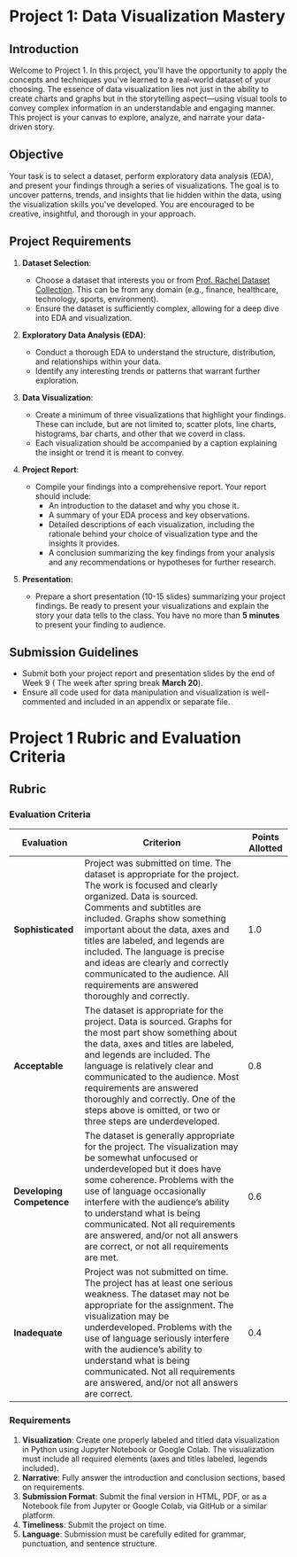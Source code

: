 # Project 1: Data Visualization Mastery

## Introduction

Welcome to Project 1. In this project, you'll have the opportunity to apply the concepts and techniques you've learned to a real-world dataset of your choosing. The essence of data visualization lies not just in the ability to create charts and graphs but in the storytelling aspect—using visual tools to convey complex information in an understandable and engaging manner. This project is your canvas to explore, analyze, and narrate your data-driven story.

## Objective

Your task is to select a dataset, perform exploratory data analysis (EDA), and present your findings through a series of visualizations. The goal is to uncover patterns, trends, and insights that lie hidden within the data, using the visualization skills you've developed. You are encouraged to be creative, insightful, and thorough in your approach.

## Project Requirements

1. **Dataset Selection**:
   - Choose a dataset that interests you or from [Prof. Rachel Dataset Collection](https://drive.google.com/drive/folders/1AMRfddeMwKRaNidOV87JP1iCVn_z-Uv_). This can be from any domain (e.g., finance, healthcare, technology, sports, environment).
   - Ensure the dataset is sufficiently complex, allowing for a deep dive into EDA and visualization.

2. **Exploratory Data Analysis (EDA)**:
   - Conduct a thorough EDA to understand the structure, distribution, and relationships within your data.
   - Identify any interesting trends or patterns that warrant further exploration.

3. **Data Visualization**:
   - Create a minimum of three visualizations that highlight your findings. These can include, but are not limited to, scatter plots, line charts, histograms, bar charts, and other that we coverd in class. 
   - Each visualization should be accompanied by a caption explaining the insight or trend it is meant to convey.

4. **Project Report**:
   - Compile your findings into a comprehensive report. Your report should include:
     - An introduction to the dataset and why you chose it.
     - A summary of your EDA process and key observations.
     - Detailed descriptions of each visualization, including the rationale behind your choice of visualization type and the insights it provides.
     - A conclusion summarizing the key findings from your analysis and any recommendations or hypotheses for further research.

5. **Presentation**:
   - Prepare a short presentation (10-15 slides) summarizing your project findings. Be ready to present your visualizations and explain the story your data tells to the class. You have no more than **5 minutes** to present your finding to audience. 

## Submission Guidelines

- Submit both your project report and presentation slides by the end of Week 9 ( The week after spring break **March 20**).
- Ensure all code used for data manipulation and visualization is well-commented and included in an appendix or separate file.

# Project 1 Rubric and Evaluation Criteria

## Rubric

### Evaluation Criteria

| Evaluation              | Criterion                                                                                                                                                                                                                                                                                                                                                                                                     | Points Allotted |
|-------------------------|----------------------------------------------------------------------------------------------------------------------------------------------------------------------------------------------------------------------------------------------------------------------------------------------------------------------------------------------------------------------------------------------------------------|-----------------|
| **Sophisticated**       | Project was submitted on time. The dataset is appropriate for the project. The work is focused and clearly organized. Data is sourced. Comments and subtitles are included. Graphs show something important about the data, axes and titles are labeled, and legends are included. The language is precise and ideas are clearly and correctly communicated to the audience. All requirements are answered thoroughly and correctly.                                | 1.0             |
| **Acceptable**          | The dataset is appropriate for the project. Data is sourced. Graphs for the most part show something about the data, axes and titles are labeled, and legends are included. The language is relatively clear and communicated to the audience. Most requirements are answered thoroughly and correctly. One of the steps above is omitted, or two or three steps are underdeveloped.                                                             | 0.8             |
| **Developing Competence** | The dataset is generally appropriate for the project. The visualization may be somewhat unfocused or underdeveloped but it does have some coherence. Problems with the use of language occasionally interfere with the audience’s ability to understand what is being communicated. Not all requirements are answered, and/or not all answers are correct, or not all requirements are met.                                           | 0.6             |
| **Inadequate**           | Project was not submitted on time. The project has at least one serious weakness. The dataset may not be appropriate for the assignment. The visualization may be underdeveloped. Problems with the use of language seriously interfere with the audience’s ability to understand what is being communicated. Not all requirements are answered, and/or not all answers are correct.                                                            | 0.4             |

### Requirements

1. **Visualization**: Create one properly labeled and titled data visualization in Python using Jupyter Notebook or Google Colab. The visualization must include all required elements (axes and titles labeled, legends included).
2. **Narrative**: Fully answer the introduction and conclusion sections, based on requirements.
3. **Submission Format**: Submit the final version in HTML, PDF, or as a Notebook file from Jupyter or Google Colab, via GitHub or a similar platform.
4. **Timeliness**: Submit the project on time.
5. **Language**: Submission must be carefully edited for grammar, punctuation, and sentence structure.

